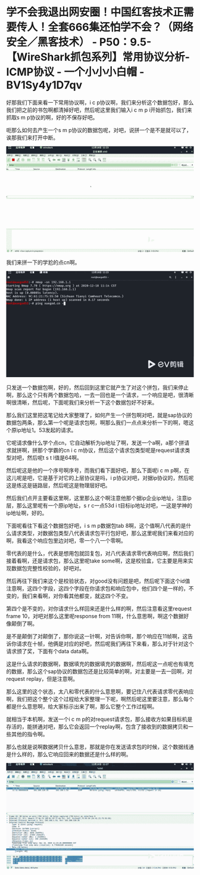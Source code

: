 # 学不会我退出网安圈！中国红客技术正需要传人！全套666集还怕学不会？（网络安全／黑客技术） - P50：9.5-【WireShark抓包系列】常用协议分析-ICMP协议 - 一个小小小白帽 - BV1Sy4y1D7qv

好那我们下面来看一下常用协议啊，i c p协议啊，我们来分析这个数据包好，那么我们把之前的书包啊都清掉好吧，然后呢这里我们输入i c m p i开始抓包，我们来抓取s m p协议的啊，好的不保存好吧。

呃那么如何去产生一个s m p协议的数据包呢，对吧，说拼一个是不是就可以了，诶那我们来打开中断。

![](img/1a1290f3799a96130d039ab0c0827433_1.png)

我们来拼一下的学尬的点cn啊。

![](img/1a1290f3799a96130d039ab0c0827433_3.png)

只发送一个数据包啊，好的，然后回到这里它就产生了对这个拼包，我们来停止啊，那么这个只有两个数据包哈，一去一回也是一个请求，一个响应是吧，很清晰啊很清晰，然后呢，下面呢我们来分析一下这个数据包好不好来。

那么我们这里把这笔记给大家整理了，如何产生一个拼包啊对吧，就是sap协议的数据包两条，那么第一个呢是请求包啊，啊那么我们一点点来分析一下的啊，嗯这个原ip地址1。53发起的请求。

它呢请求像什么学个点cn，它自动解析为ip地址了啊，发送一个a啊，a那个拼请求就拼啊，拼那个学霸的cn i c m协议，然后这个请求包类型呢是request请求类型对吧，然后呢t s t l值是64啊。

然后呢这是他的一个序号啊序号，而我们看下面好吧，那么下面呢i c m p啊，在这儿呢是吧，它是基于对它的上层协议是吗，i p协议对吧，对据ip协议的，然后呢这是练这是链路层，然后呢这是物理层好吧。

然后我们点开主要看这里啊，这里那么这个啊注意他那个据ip企业ip地址，注意ip层，那么这里呢有一个原ip地址，s r c一点53d i t目标ip地址对吧，一这是学神的ip地址啊，好的。

下面呢看往下看这个数据包好吧，i s m p数据包tab 8啊，这个值啊八代表的是什么请求类型，对数据包类型八代表请求包平行包好吧，那么这里呢我们来看对应的啊，我看这个响应包里边对吧，零一个八一个零啊。

零代表的是什么，代表是想用包就回复包，对八代表请求零代表响应啊，然后我们接着看啊，还是请求包，那么这里呢take some啊，这是校验盒，它主要是用来实现数据包完整性校验的，好吧对。

然后再往下我们来这个是校验状态，对good没有问题是吧，然后呢下面这个id值注意啊，这四个字段，这四个字段在你请求包和响应包中，他们四个是一样的，不变的，我们来看啊，对你看其他都变，就这四个不变。

第四个是不变的，对你请求什么样回来还是什么样的啊，然后注意看这里request frame 10，对吧对那么这里呢response from 11啊，什么意思啊，啊这个数据好像颠倒了啊。

是不是颠倒了对颠倒了，那你说这一针啊，对告诉你啊，那个响应在11帧啊，这告诉你请求在十帧，他俩是对应的好吧，然后呢我们再往下来看，那么对于针对这个请求颁了奖，下面有个data data啊。

这是什么请求的数据啊，数据填充的数据填充的数据啊，然后呢这一点呢也有填充的数据，那么这个sap协议的数据包还是比较简单的啊，对主要是一去一回啊，对request replay，但是注意啊。

那么这里的这个状态，太八和零代表的什么意思啊，要记住八代表请求零代表响应啊，我们把这个整个这个过程给大家整理一下呢，啊然后呢这里要注意，那么每个都是什么意思啊，给大家标示出来了啊，那么它整个工作过程啊。

就相当于本机啊，发送一个i c m p的对request请求包，那么接收方如果目标机是存活的，能拼通对吧，那么它会返回一个replay啊，包含了接收到的数据拷贝和一些其他的指令啊。

那么也就是说啊数据拷贝什么意思，那就是你在发送请求包的时候，这个数据线通是什么样的，那么它响应回来的数据还是什么样的啊。



![](img/1a1290f3799a96130d039ab0c0827433_5.png)